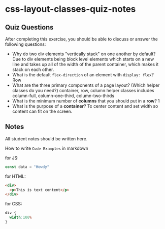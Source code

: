 # css-layout-classes-quiz-notes

## Quiz Questions

After completing this exercise, you should be able to discuss or answer the following questions:

- Why do two div elements "vertically stack" on one another by default?
Due to div elements being block level elements which starts on a new line and takes up all of the width of the parent container, which makes it stack on each other.
- What is the default `flex-direction` of an element with `display: flex`?
Row
- What are the three primary components of a page layout? (Which helper classes do you need?)
container, row, column
helper classes includes column-full, column-one-third, column-two-thirds
- What is the minimum number of **columns** that you should put in a **row**?
1
- What is the purpose of a **container**?
To center content and set width so content can fit on the screen.

## Notes

All student notes should be written here.


How to write `Code Examples` in markdown

for JS:
```javascript
const data = "Howdy"
```

for HTML:
```html
<div>
  <p>This is text content</p>
</div>
```

for CSS:
```css
div {
  width:100%
}
```
